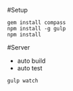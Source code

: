 #Setup
```
gem install compass
npm install -g gulp
npm install
```

#Server
* auto build
* auto test
```
gulp watch
```
